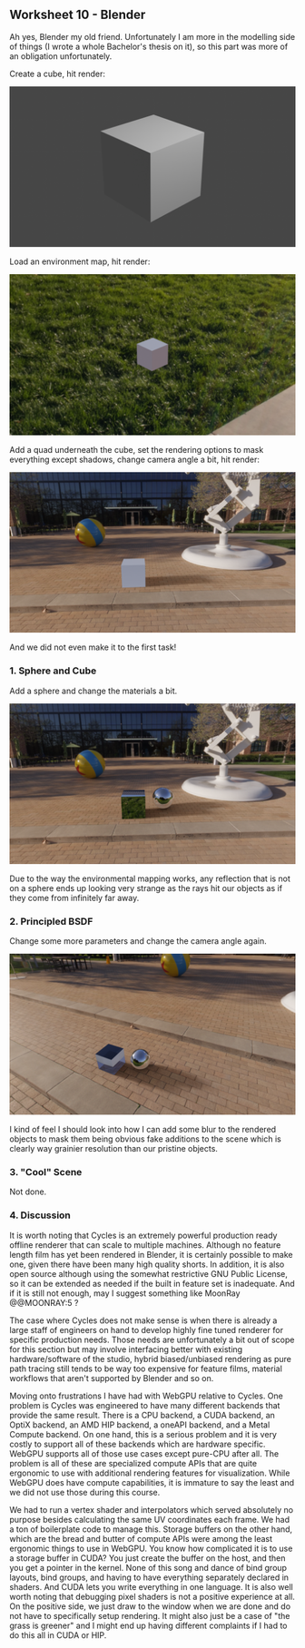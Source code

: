 ## Worksheet 10 - Blender

Ah yes, Blender my old friend. Unfortunately I am more in the modelling side of things (I wrote a whole Bachelor's thesis on it), so this part was more of an obligation unfortunately.

Create a cube, hit render:

![](./img/w10_e0a.png)

Load an environment map, hit render:

![](./img/w10_e0b.png)

Add a quad underneath the cube, set the rendering options to mask everything except shadows, change camera angle a bit, hit render:

![](./img/w10_e0c.png)

And we did not even make it to the first task!

### 1. Sphere and Cube

Add a sphere and change the materials a bit.

![](./img/w10_e1.png)

Due to the way the environmental mapping works, any reflection that is not on a sphere ends up looking very strange as the rays hit our objects as if they come from infinitely far away.

### 2. Principled BSDF

Change some more parameters and change the camera angle again.

![](./img/w10_e2.png)

I kind of feel I should look into how I can add some blur to the rendered objects to mask them being obvious fake additions to the scene which is clearly way grainier resolution than our pristine objects.

### 3. "Cool" Scene

Not done.

### 4. Discussion

It is worth noting that Cycles is an extremely powerful production ready offline renderer that can scale to multiple machines. Although no feature length film has yet been rendered in Blender, it is certainly possible to make one, given there have been many high quality shorts. In addition, it is also open source although using the somewhat restrictive GNU Public License, so it can be extended as needed if the built in feature set is inadequate. And if it is still not enough, may I suggest something like MoonRay @@MOONRAY:5 ?

The case where Cycles does not make sense is when there is already a large staff of engineers on hand to develop highly fine tuned renderer for specific production needs. Those needs are unfortunately a bit out of scope for this section but may involve interfacing better with existing hardware/software of the studio, hybrid biased/unbiased rendering as pure path tracing still tends to be way too expensive for feature films, material workflows that aren't supported by Blender and so on.

Moving onto frustrations I have had with WebGPU relative to Cycles. One problem is Cycles was engineered to have many different backends that provide the same result. There is a CPU backend, a CUDA backend, an OptiX backend, an AMD HIP backend, a oneAPI backend, and a Metal Compute backend. On one hand, this is a serious problem and it is very costly to support all of these backends which are hardware specific. WebGPU supports all of those use cases except pure-CPU after all. The problem is all of these are specialized compute APIs that are quite ergonomic to use with additional rendering features for visualization. While WebGPU does have compute capabilities, it is immature to say the least and we did not use those during this course.

We had to run a vertex shader and interpolators which served absolutely no purpose besides calculating the same UV coordinates each frame. We had a ton of boilerplate code to manage this. Storage buffers on the other hand, which are the bread and butter of compute APIs were among the least ergonomic things to use in WebGPU. You know how complicated it is to use a storage buffer in CUDA? You just create the buffer on the host, and then you get a pointer in the kernel. None of this song and dance of bind group layouts, bind groups, and having to have everything separately declared in shaders. And CUDA lets you write everything in one language. It is also well worth noting that debugging pixel shaders is not a positive experience at all. On the positive side, we just draw to the window when we are done and do not have to specifically setup rendering. It might also just be a case of "the grass is greener" and I might end up having different complaints if I had to do this all in CUDA or HIP.